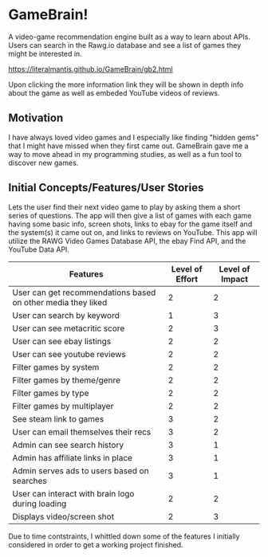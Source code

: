 <h1>GameBrain!</h1>
<p>A video-game recommendation engine built as a way to learn about APIs. Users can 
search in the Rawg.io database and see a list of games they might be interested in.  

<a>https://literalmantis.github.io/GameBrain/gb2.html</a>

Upon clicking the more information link they will be shown in depth info about the game 
as well as embeded YouTube videos of reviews.
</p>

<h2>Motivation</h2>
<p>I have always loved video games and I especially like finding "hidden gems" that I might have missed
when they first came out.  GameBrain gave me a way to move ahead in my programming studies, as well as a 
fun tool to discover new games.</p>

<h2>Initial Concepts/Features/User Stories</h2>
<p>Lets the user find their next video game to play by asking them a short series of questions.  
The app will then give a list of games with each game having some basic info, screen shots, links 
to ebay for the game itself and the system(s) it came out on, and links to reviews on YouTube.  
This app will utilize the RAWG Video Games Database API, the ebay Find API, and the YouTube Data API.</p>


| Features                                                     | Level of Effort | Level of Impact |
|--------------------------------------------------------------|-----------------|-----------------|
| User can get recommendations based on other media they liked | 2               | 2               |
| User can search by keyword                                   | 1               | 3               |
| User can see metacritic score                                | 2               | 3               |
| User can see ebay listings                                   | 2               | 2               |
| User can see youtube reviews                                 | 2               | 2               |
| Filter games by system                                       | 2               | 2               |
| Filter games by theme/genre                                  | 2               | 2               |
| Filter games by type                                         | 2               | 2               |
| Filter games by multiplayer                                  | 2               | 2               |
| See steam link to games                                      | 3               | 2               |
| User can email themselves their recs                         | 3               | 2               |
| Admin can see search history                                 | 3               | 1               |
| Admin has affiliate links in place                           | 3               | 1               |
| Admin serves ads to users based on searches                  | 3               | 1               |
| User can interact with brain logo during loading             | 2               | 2               |
| Displays video/screen shot                                   | 2               | 3               |
            
     
Due to time contstraints, I whittled down some of the features I initially considered in order to get a working
project finished.
    


